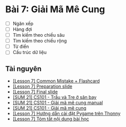 # Bài 7: Giải Mã Mê Cung

- [ ] Ngăn xếp
- [ ] Hàng đợi
- [ ] Tìm kiếm theo chiều sâu
- [ ] Tìm kiếm theo chiều rộng
- [ ] Từ điển
- [ ] Cấu trúc dữ liệu

## Tài nguyên

- [[Lesson 7] Common Mistake + Flashcard](https://docs.google.com/presentation/d/e/2PACX-1vQzxayWSYlusJKF4ck20bldTH9PcOfFLBWY6mOBE8HvHdeKjDgaxbIsKHifoc2rNBEsLBS8k8IU0zB2/embed?start=false&loop=false&delayms=3000&slide=id.gb61af6f9ef_1_83)
- [[Lesson 7] Preparation slide](https://docs.google.com/presentation/d/e/2PACX-1vRoUpxp3llaul9tO4Q-q-8RKdUJ5e1m604B1amMwKLEwXnBvrwYEksqP9K8nDMxkE1PlIH96AVTugjg/embed?start=false&loop=false&delayms=3000&slide=id.ge5d5a056b8_0_0)
- [[Lesson 7] Final slide](https://docs.google.com/presentation/d/e/2PACX-1vRewSXmND2fH9BRe1t1W4hJmW2o8lIU-HLOSwwwyIQhRun3rLFHbYSoFieEXfiqRPaLmdPnsUz1YjQ-/embed?start=false&loop=false&delayms=3000&slide=id.gc1c2dc763d_1_0)
- [[SUM 21] CS101 - Trẩu và Tre ở sân bay](https://scratch.mit.edu/projects/556876796/)
- [[SUM 21] CS101 - Giải mã mê cung manual](https://scratch.mit.edu/projects/493904924/)
- [[SUM 21] CS101 - Giải mã mê cung](https://scratch.mit.edu/projects/493741831/)
- [[Lesson 7] Hướng dẫn cài đặt Pygame trên Thonny](https://www.youtube.com/watch?v=fSvHeLfE9yY)
- [[Lesson 7] Tóm tắt nội dung bài học](https://www.youtube.com/watch?v=ICsYgywXVwA)